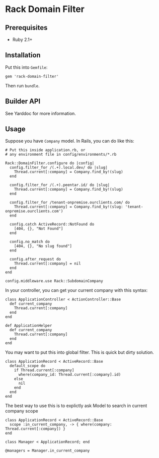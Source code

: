 # Rack Domain Filter

## Prerequisites

- Ruby 2.1+

## Installation

Put this into `Gemfile`:

    gem 'rack-domain-filter'

Then run `bundle`.

## Builder API

See Yarddoc for more information.

## Usage

Suppose you have `Company` model. In Rails, you can do
like this:

    # Put this inside application.rb, or
    # any environment file in config/environments/*.rb

    Rack::DomainFilter.configure do |config|
      config.filter_for /(.+).local.dev/ do |slug|
        Thread.current[:company] = Company.find_by!(slug)
      end

      config.filter_for /(.+).peentar.id/ do |slug|
        Thread.current[:company] = Company.find_by!(slug)
      end

      config.filter_for /tenant-onpremise.ourclients.com/ do
        Thread.current[:company] = Company.find_by!(slug: 'tenant-onpremise.ourclients.com')
      end

      config.catch ActiveRecord::NotFound do
        [404, {}, "Not Found"]
      end

      config.no_match do
        [404, {}, "No slug found"]
      end

      config.after_request do
        Thread.current[:company] = nil
      end
    end

    config.middleware.use Rack::SubdomainCompany

In your controller, you can get your current company with
this syntax:

    class ApplicationController < ActionController::Base
      def current_company
        Thread.current[:company]
      end
    end

    def ApplicationHelper
      def current_company
        Thread.current[:company]
      end
    end

You may want to put this into global filter. This
is quick but dirty solution.

    class ApplicationRecord < ActiveRecord::Base
      default_scope do
        if Thread.current[:company]
          where(company_id: Thread.current[:company].id)
        else
          nil
        end
      end
    end

The best way to use this is to explictly
ask Model to search in current company scope

    class ApplicationRecord < ActiveRecord::Base
      scope :in_current_company, -> { where(company: Thread.current[:company]) }
    end

    class Manager < ApplicationRecord; end

    @managers = Manager.in_current_company
